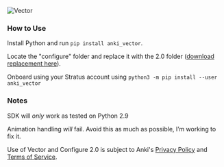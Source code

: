 ![Vector](https://github.com/AEP-Vision/Vector-Configure/blob/master/images/config2.png?raw=true)

### How to Use

Install Python and run ``pip install anki_vector``.

Locate the "configure" folder and replace it with the 2.0 folder ([download replacement here](https://github.com/AEP-Vision/Vector-Configure/releases)).

Onboard using your Stratus account using ``python3 -m pip install --user anki_vector``

### Notes

SDK will *only* work as tested on Python 2.9

Animation handling *will* fail. Avoid this as much as possible, I’m working to fix it.

Use of Vector and Configure 2.0 is subject to Anki's [Privacy Policy](https://anki.bot/policies/privacy-policy) and [Terms of Service](https://anki.bot/policies/terms-of-service).
